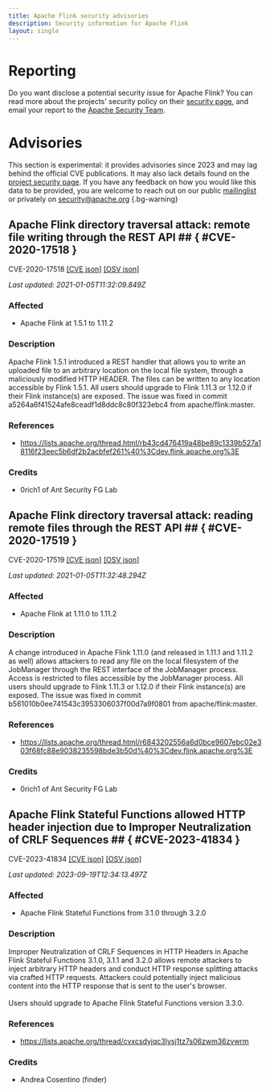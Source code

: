 ```yaml
---
title: Apache Flink security advisories
description: Security information for Apache Flink
layout: single
---
```


# Reporting

Do you want disclose a potential security issue for Apache Flink? You can read more about the projects' security policy on their [security page](https://flink.apache.org/what-is-flink/security/), and email your report to the [Apache Security Team](mailto:security@apache.org).

# Advisories

This section is experimental: it provides advisories since 2023 and may lag behind the official CVE publications. It may also lack details found on the [project security page](https://flink.apache.org/what-is-flink/security/). If you have any feedback on how you would like this data to be provided, you are welcome to reach out on our public [mailinglist](/mailinglist) or privately on [security@apache.org](mailto:security@apache.org)
{.bg-warning}

## Apache Flink directory traversal attack: remote file writing through the REST API ## { #CVE-2020-17518 }

CVE-2020-17518 [\[CVE json\]](./CVE-2020-17518.cve.json) [\[OSV json\]](./CVE-2020-17518.osv.json)



_Last updated: 2021-01-05T11:32:09.849Z_

### Affected

* Apache Flink at 1.5.1 to 1.11.2


### Description

Apache Flink 1.5.1 introduced a REST handler that allows you to write an uploaded file to an arbitrary location on the local file system, through a maliciously modified HTTP HEADER. The files can be written to any location accessible by Flink 1.5.1.  All users should upgrade to Flink 1.11.3 or 1.12.0 if their Flink instance(s) are exposed.  The issue was fixed in commit a5264a6f41524afe8ceadf1d8ddc8c80f323ebc4 from apache/flink:master.

### References
* https://lists.apache.org/thread.html/rb43cd476419a48be89c1339b527a18116f23eec5b6df2b2acbfef261%40%3Cdev.flink.apache.org%3E


### Credits
* 0rich1 of Ant Security FG Lab


## Apache Flink directory traversal attack: reading remote files through the REST API ## { #CVE-2020-17519 }

CVE-2020-17519 [\[CVE json\]](./CVE-2020-17519.cve.json) [\[OSV json\]](./CVE-2020-17519.osv.json)



_Last updated: 2021-01-05T11:32:48.294Z_

### Affected

* Apache Flink at 1.11.0 to 1.11.2


### Description

A change introduced in Apache Flink 1.11.0 (and released in 1.11.1 and 1.11.2 as well) allows attackers to read any file on the local filesystem of the JobManager through the REST interface of the JobManager process. Access is restricted to files accessible by the JobManager process.
All users should upgrade to Flink 1.11.3 or 1.12.0 if their Flink instance(s) are exposed. The issue was fixed in commit b561010b0ee741543c3953306037f00d7a9f0801 from apache/flink:master.

### References
* https://lists.apache.org/thread.html/r6843202556a6d0bce9607ebc02e303f68fc88e9038235598bde3b50d%40%3Cdev.flink.apache.org%3E


### Credits
* 0rich1 of Ant Security FG Lab


## Apache Flink Stateful Functions allowed HTTP header injection due to Improper Neutralization of CRLF Sequences ## { #CVE-2023-41834 }

CVE-2023-41834 [\[CVE json\]](./CVE-2023-41834.cve.json) [\[OSV json\]](./CVE-2023-41834.osv.json)



_Last updated: 2023-09-19T12:34:13.497Z_

### Affected

* Apache Flink Stateful Functions from 3.1.0 through 3.2.0


### Description

Improper Neutralization of CRLF Sequences in HTTP Headers in Apache Flink Stateful Functions 3.1.0, 3.1.1 and 3.2.0 allows remote attackers to inject arbitrary HTTP headers and conduct HTTP response splitting attacks via crafted HTTP requests.&nbsp;Attackers could potentially inject malicious content into the HTTP response that is sent to the user's browser. <br><br>Users should upgrade to Apache Flink Stateful Functions version 3.3.0.

### References
* https://lists.apache.org/thread/cvxcsdyjqc3lysj1tz7s06zwm36zvwrm


### Credits
* Andrea Cosentino (finder)

